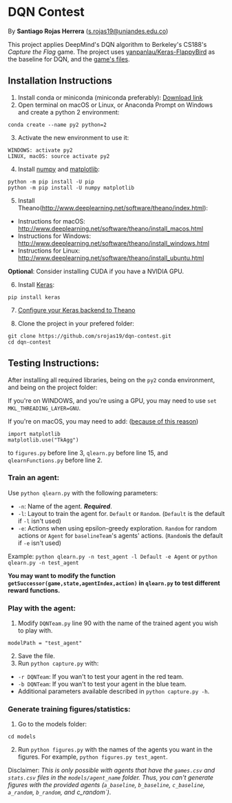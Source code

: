 # DQN Contest

By **Santiago Rojas Herrera** (s.rojas19@uniandes.edu.co)

This project applies DeepMind's DQN algorithm to Berkeley's CS188's *Capture the Flag* game. The project uses [yanpanlau/Keras-FlappyBird](https://github.com/yanpanlau/Keras-FlappyBird "Github repository") as the baseline for DQN, and the [game's files](https://github.com/yanpanlau/Keras-FlappyBird "Contest Page"). 

## Installation Instructions

1. Install conda or miniconda (miniconda preferably): [Download link](https://conda.io/docs/user-guide/install/download.html)
2. Open terminal on macOS or Linux, or Anaconda Prompt on Windows and create a python 2 environment:
```
conda create --name py2 python=2
```
3. Activate the new environment to use it:
```
WINDOWS: activate py2
LINUX, macOS: source activate py2
```
4. Install [numpy](http://www.numpy.org) and [matplotlib](https://matplotlib.org/users/installing.html):
```
python -m pip install -U pip
python -m pip install -U numpy matplotlib
```
5. Install Theano(http://www.deeplearning.net/software/theano/index.html):
* Instructions for macOS: http://www.deeplearning.net/software/theano/install_macos.html
* Instructions for Windows: http://www.deeplearning.net/software/theano/install_windows.html
* Instructions for Linux: http://www.deeplearning.net/software/theano/install_ubuntu.html

**Optional**: Consider installing CUDA if you have a NVIDIA GPU.

6. Install [Keras](https://keras.io/#installation):
```
pip install keras
```

7. [Configure your Keras backend to Theano](https://keras.io/backend/)

8. Clone the project in your prefered folder:
```
git clone https://github.com/srojas19/dqn-contest.git
cd dqn-contest
```

## Testing Instructions:

After installing all required libraries, being on the `py2` conda environment, and being on the project folder:

If you're on WINDOWS, and you're using a GPU, you may need to use `set MKL_THREADING_LAYER=GNU`.

If you're on macOS, you may need to add: ([because of this reason](https://stackoverflow.com/questions/32019556/matplotlib-crashing-tkinter-application))
```
import matplotlib
matplotlib.use("TkAgg")
```
to `figures.py` before line 3, `qlearn.py` before line 15, and `qlearnFunctions.py` before line 2.

### Train an agent:

Use `python qlearn.py` with the following parameters:
* `-n`: Name of the agent. _**Required**_.
* `-l`: Layout to train the agent for. `Default` or `Random`. (`Default` is the default if `-l` isn't used)
* `-e`: Actions when using epsilon-greedy exploration. `Random` for random actions or `Agent` for `baselineTeam`'s agents' actions. (`Random`is the default if `-e` isn't used)

Example: `python qlearn.py -n test_agent -l Default -e Agent` or `python qlearn.py -n test_agent`

**You may want to modify the function `getSuccessor(game,state,agentIndex,action)` in `qlearn.py` to test different reward functions.**

### Play with the agent:

1. Modify `DQNTeam.py` line 90 with the name of the trained agent you wish to play with.

```
modelPath = "test_agent"
```

2. Save the file.
3. Run `python capture.py` with:

* `-r DQNTeam`: If you wan't to test your agent in the red team.
* `-b DQNTeam`: If you wan't to test your agent in the blue team.
* Additional parameters available described in `python capture.py -h`.

### Generate training figures/statistics:

1. Go to the models folder:
```
cd models
```

2. Run `python figures.py` with the names of the agents you want in the figures. For example, `python figures.py test_agent`.

Disclaimer: *This is only possible with agents that have the `games.csv` and `stats.csv` files in the `models/agent_name` folder. Thus, you can't generate figures with the provided agents (`a_baseline`, `b_baseline`, `c_baseline`, `a_random`, `b_random`, and c_random`)*.
